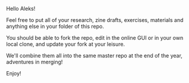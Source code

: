 Hello Aleks!

Feel free to put all of your research, zine drafts, exercises, materials and anything else in your folder of this repo.

You should be able to fork the repo, edit in the online GUI or in your own local clone, and update your fork at your leisure.

We'll combine them all into the same master repo at the end of the year, adventures in merging!

Enjoy!
